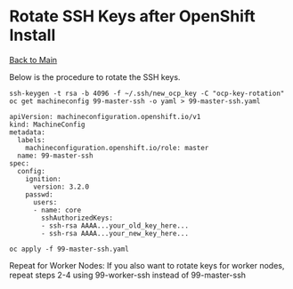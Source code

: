 # Rotate SSH Keys after OpenShift Install

[Back to Main](README.md)

Below is the procedure to rotate the SSH keys. 

```shell
ssh-keygen -t rsa -b 4096 -f ~/.ssh/new_ocp_key -C "ocp-key-rotation"
oc get machineconfig 99-master-ssh -o yaml > 99-master-ssh.yaml
```

```
apiVersion: machineconfiguration.openshift.io/v1
kind: MachineConfig
metadata:
  labels:
    machineconfiguration.openshift.io/role: master
  name: 99-master-ssh
spec:
  config:
    ignition:
      version: 3.2.0
    passwd:
      users:
      - name: core
        sshAuthorizedKeys:
        - ssh-rsa AAAA...your_old_key_here...
        - ssh-rsa AAAA...your_new_key_here...
```

```shell
oc apply -f 99-master-ssh.yaml
```

Repeat for Worker Nodes: If you also want to rotate keys for worker nodes, repeat steps 2-4 using 99-worker-ssh instead of 99-master-ssh